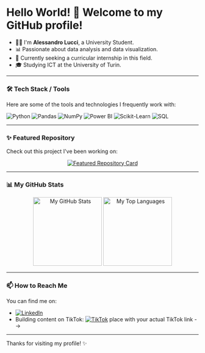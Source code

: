 # Hello World! 👋 Welcome to my GitHub profile!

*   🧑‍🎓 I'm **Alessandro Lucci**, a University Student.
*   📊 Passionate about data analysis and data visualization.
*   🎯 Currently seeking a curricular internship in this field.
*   🎓 Studying ICT at the University of Turin.

<!-- Optional: Add a bit more personality or a key project here if you like -->

---

### 🛠️ Tech Stack / Tools

Here are some of the tools and technologies I frequently work with:

<p align="left">
  <img src="https://img.shields.io/badge/Python-3776AB?style=for-the-badge&logo=python&logoColor=white" alt="Python"/>
  <img src="https://img.shields.io/badge/Pandas-150458?style=for-the-badge&logo=pandas&logoColor=white" alt="Pandas"/>
  <img src="https://img.shields.io/badge/NumPy-013243?style=for-the-badge&logo=numpy&logoColor=white" alt="NumPy"/>
  <img src="https://img.shields.io/badge/Power%20BI-F2C811?style=for-the-badge&logo=powerbi&logoColor=black" alt="Power BI"/>
  <img src="https://img.shields.io/badge/scikit--learn-F7931E?style=for-the-badge&logo=scikit-learn&logoColor=white" alt="Scikit-Learn"/>
  <img src="https://img.shields.io/badge/SQL-4479A1?style=for-the-badge&logo=sql&logoColor=white" alt="SQL"/>
  <!-- Add other tools if needed -->
</p>

---
### ✨ Featured Repository

Check out this project I've been working on:

<!-- Sostituisci [NOME-TUA-REPO] con il nome esatto del tuo repository! -->
<p align="center">
  <a href="https://github.com/AlessandroLucci/Database-per-la-gestione-delle-donazioni-del-sangue">
    <img src="https://github-readme-stats.vercel.app/api/pin/?username=AlessandroLucci&repo=Database-per-la-gestione-delle-donazioni-del-sangue&theme=tokyonight&hide_border=true&show_owner=true" alt="Featured Repository Card"/>
  </a>
</p>

---

### 📊 My GitHub Stats

<p align="center">
  <!-- Make sure username=AlessandroLucci is correct -->
  <img height="180em" src="https://github-readme-stats.vercel.app/api?username=AlessandroLucci&show_icons=true&theme=tokyonight&hide_border=true&count_private=true&include_all_commits=true" alt="My GitHub Stats"/>
  <img height="180em" src="https://github-readme-stats.vercel.app/api/top-langs/?username=AlessandroLucci&layout=compact&langs_count=8&theme=tokyonight&hide_border=true" alt="My Top Languages"/>
</p>

---

### 📫 How to Reach Me

You can find me on:

*   [![LinkedIn](https://img.shields.io/badge/LinkedIn-0A66C2?style=for-the-badge&logo=linkedin&logoColor=white)](https://www.linkedin.com/in/luccialessandro) <!-- Make sure the URL is correct -->
* Building content on TikTok: [![TikTok](https://img.shields.io/badge/TikTok-000000?style=for-the-badge&logo=tiktok&logoColor=white)]([**https://www.tiktok.com/@alelucci0?_t=ZN-8vkTgHC06kw&_r=1**])
place with your actual TikTok link -->
<!-- *   📧 Email: [your_email@example.com] (Optional: Add if you want) -->

---

Thanks for visiting my profile! ✨
